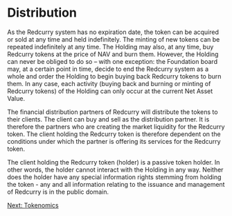# Distribution
As the Redcurry system has no expiration date, the token can be acquired or sold at any time and held indefinitely. The minting of new tokens can be repeated indefinitely at any time. The Holding may also, at any time, buy Redcurry tokens at the price of NAV and burn them. However, the Holding can never be obliged to do so – with one exception: the Foundation board may, at a certain point in time, decide to end the Redcurry system as a whole and order the Holding to begin buying back  Redcurry tokens to burn them. In any case, each activity (buying back and burning or minting of Redcurry tokens) of the Holding can only occur at the current Net Asset Value.
 
The financial distribution partners of Redcurry will distribute the tokens to their clients. The client can buy and sell as the distribution partner. It is therefore the partners who are creating the market liquidity for the Redcurry token. The client holding the Redcurry token is therefore dependent on the conditions under which the partner is offering its services for the Redcurry token.
 
The client holding the Redcurry token (holder) is a passive token holder. In other words, the holder cannot interact with the Holding in any way. Neither does the holder have any special information rights stemming from holding the token - any and all information relating to the issuance and management of Redcurry is in the public domain.

[Next: Tokenomics](/asset/tokenomics/tokenomics.md)
